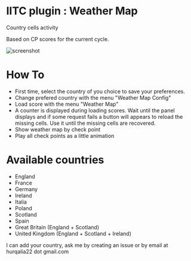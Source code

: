 # IITC plugin : Weather Map

 Country cells activity

 Based on CP scores for the current cycle.

![screenshot](https://raw.githubusercontent.com/Hurqalia/weather_map/master/docs/weather-screen.png)

# How To

 - First time, select the country of you choice to save your preferences.
  - Change prefered country with the menu "Weather Map Config"
 - Load score with the menu "Weather Map"
  - A counter is displayed during loading scores. Wait until the panel displays and if some request fails a button will appears to reload the missing cells. Use it until the missing cells are recovered.
 - Show weather map by check point
  - Play all check points as a little animation

# Available countries
 - England
 - France
 - Germany
 - Ireland
 - Italia
 - Poland
 - Scotland
 - Spain
 - Great Britain (England + Scotland)
 - United Kingdom (England + Scotland + Ireland)

I can add your country, ask me by creating an issue or by email at hurqalia22 dot gmail.com
